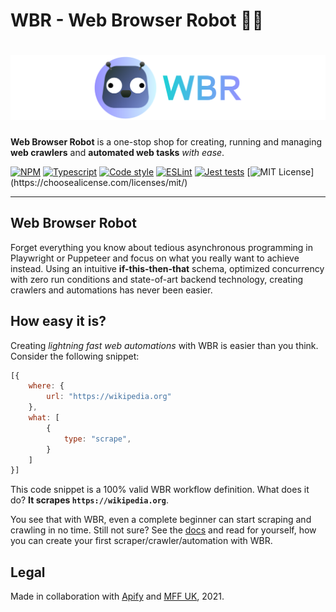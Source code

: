 # WBR - Web Browser Robot 🤖🔮

<h1 align="center">
    <img src="./docs/static/img/logo.svg"/>
</h1>

**Web Browser Robot** is a one-stop shop for creating, running and managing **web crawlers** and **automated web tasks** _with ease_.

[![NPM](https://img.shields.io/npm/v/@wbr-project/wbr-interpret?logo=npm)](https://www.npmjs.com/package/@wbr-project/wbr-interpret)
[![Typescript](https://img.shields.io/npm/types/@wbr-project/wbr-interpret?logo=typescript&)](https://www.npmjs.com/package/@wbr-project/wbr-interpret)
[![Code style](https://img.shields.io/static/v1?label=Code%20style&message=Airbnb&color=salmon&logo=airbnb&)](https://github.com/airbnb/javascript)
[![ESLint](https://img.shields.io/github/workflow/status/barjin/wbr/ESLint?label=ESLint&logo=eslint&)](https://github.com/barjin/wbr/actions/workflows/eslint-linter.yml)
[![Jest tests](https://img.shields.io/github/workflow/status/barjin/wbr/Jest%20Tests?label=Tests&logo=jest&)](https://github.com/barjin/wbr/actions/workflows/jest-tests.yml)
[![MIT License](https://img.shields.io/github/license/barjin/wbr?)](https://choosealicense.com/licenses/mit/)
___

## Web Browser Robot

Forget everything you know about tedious asynchronous programming in Playwright or Puppeteer and focus on what you really want to achieve instead. Using an intuitive **if-this-then-that** schema, optimized concurrency with zero run conditions and state-of-art backend technology, creating crawlers and automations has never been easier.

## How easy it is?
Creating _lightning fast web automations_ with WBR is easier than you think. Consider the following snippet:
```javascript
[{
    where: {
        url: "https://wikipedia.org"
    },
    what: [
        {
            type: "scrape",
        }
    ]
}]
```
This code snippet is a 100% valid WBR workflow definition. What does it do? **It scrapes `https://wikipedia.org`**.

You see that with WBR, even a complete beginner can start scraping and crawling in no time. Still not sure? See the [docs](./docs/) and read for yourself, how you can create your first scraper/crawler/automation with WBR.

## Legal 

Made in collaboration with [Apify](https://apify.com/) and [MFF UK](https://mff.cuni.cz), 2021.

